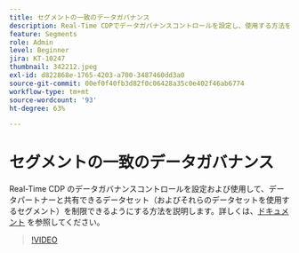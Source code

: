 ```yaml
---
title: セグメントの一致のデータガバナンス
description: Real-Time CDPでデータガバナンスコントロールを設定し、使用する方法を説明します。これにより、どのデータセット（したがって、どのセグメントでこれらのデータセットを使用するか）を制限できます（説明は 60 ～ 160 文字にする必要があります）。
feature: Segments
role: Admin
level: Beginner
jira: KT-10247
thumbnail: 342212.jpeg
exl-id: d822868e-1765-4203-a700-3487460dd3a0
source-git-commit: 00ef0f40fb3d82f0c06428a35c0e402f46ab6774
workflow-type: tm+mt
source-wordcount: '93'
ht-degree: 63%

---
```


# セグメントの一致のデータガバナンス

Real-Time CDP のデータガバナンスコントロールを設定および使用して、データパートナーと共有できるデータセット（およびそれらのデータセットを使用するセグメント）を制限できるようにする方法を説明します。詳しくは、[ドキュメント](https://experienceleague.adobe.com/docs/experience-platform/segmentation/ui/segment-match/overview.html?lang=ja) を参照してください。

>[!VIDEO](https://video.tv.adobe.com/v/342212/?learn=on)
